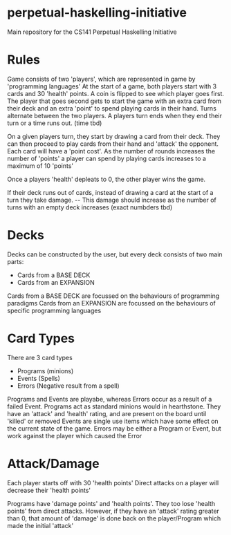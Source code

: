 # perpetual-haskelling-initiative
Main repository for the CS141 Perpetual Haskelling Initiative

# Rules
Game consists of two 'players', which are represented in game by 'programming languages'
At the start of a game, both players start with 3 cards and 30 'health' points.
A coin is flipped to see which player goes first. The player that goes second gets to start the game with an extra card from their deck and an extra 'point' to spend playing cards in their hand. 
Turns alternate between the two players. A players turn ends when they end their turn or a time runs out. (time tbd)

On a given players turn, they start by drawing a card from their deck.
They can then proceed to play cards from their hand and 'attack' the opponent.
Each card will have a 'point cost'. As the number of rounds increases the number of 'points' a player can spend by playing cards increases to a maximum of 10 'points'

Once a players 'health' depleats to 0, the other player wins the game.

If their deck runs out of cards, instead of drawing a card at the start of a turn they take damage.
 -- This damage should increase as the number of turns with an empty deck increases (exact numbders tbd)

# Decks
Decks can be constructed by the user, but every deck consists of two main parts: 
- Cards from a BASE DECK
- Cards from an EXPANSION

Cards from a BASE DECK are focussed on the behaviours of programming paradigms
Cards from an EXPANSION are focussed on the behaviours of specific programming languages

# Card Types
There are 3 card types
- Programs (minions)
- Events (Spells)
- Errors (Negative result from a spell)

Programs and Events are playabe, whereas Errors occur as a result of a failed Event. 
Programs act as standard minions would in hearthstone. They have an 'attack' and 'health' rating, and are present on the board until 'killed' or removed
Events are single use items which have some effect on the current state of the game. 
Errors may be either a Program or Event, but work against the player which caused the Error

# Attack/Damage
Each player starts off with 30 'health points'
Direct attacks on a player will decrease their 'health points'

Programs have 'damage points' and 'health points'. They too lose 'health points' from direct attacks. However, if they have an 'attack' rating greater than 0, that amount of 'damage' is done back on the player/Program which made the initial 'attack'